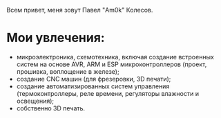 Всем привет, меня зовут Павел "Am0k" Колесов.
# Мои увлечения:
- микроэлектроника, схемотехника, включая создание встроенных систем на основе AVR, ARM и ESP микроконтроллеров (проект, прошивка, воплощение в железе);
- создание CNC машин (для фрезеровки, 3D печати);
- создание автоматизированных систем управления (термоконтроллеры, реле времени, регуляторы влажности и освещения);
- собственно 3D печать.
